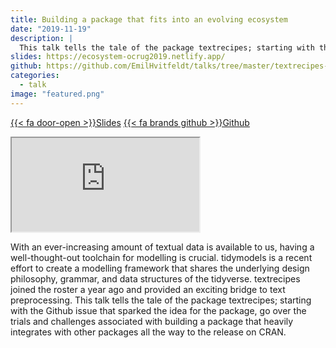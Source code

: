 ```yaml
---
title: Building a package that fits into an evolving ecosystem
date: "2019-11-19"
description: |
  This talk tells the tale of the package textrecipes; starting with the Github issue that sparked the idea for the package, go over the trials and challenges associated with building a package that heavily integrates with other packages all the way to the release on CRAN.
slides: https://ecosystem-ocrug2019.netlify.app/
github: https://github.com/EmilHvitfeldt/talks/tree/master/textrecipes-ecosystem
categories:
  - talk
image: "featured.png"
---
```






<a href="https://ecosystem-ocrug2019.netlify.app/" class="listing-slides btn-links">{{< fa door-open >}}Slides<a>
<a href="https://github.com/EmilHvitfeldt/talks/tree/master/textrecipes-ecosystem" class="listing-github btn-links">{{< fa brands github >}}Github<a>
      
<iframe class="slide-deck" src="https://ecosystem-ocrug2019.netlify.app/"></iframe>

With an ever-increasing amount of textual data is available to us, having a well-thought-out toolchain for modelling is crucial. tidymodels is a recent effort to create a modelling framework that shares the underlying design philosophy, grammar, and data structures of the tidyverse. textrecipes joined the roster a year ago and provided an exciting bridge to text preprocessing. This talk tells the tale of the package textrecipes; starting with the Github issue that sparked the idea for the package, go over the trials and challenges associated with building a package that heavily integrates with other packages all the way to the release on CRAN.
